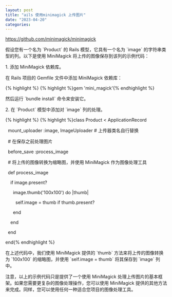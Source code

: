 ```yaml
---
layout: post
title: "ails 使用minimagick 上传图片"
date: "2023-04-20"
categories: 
---
```

<p><a href="https://github.com/minimagick/minimagick">https://github.com/minimagick/minimagick</a></p>

<p>假设您有一个名为 `Product` 的 Rails 模型，它具有一个名为 `image` 的字符串类型的列。以下是使用 MiniMagick 将上传的图像保存到该列的示例代码：</p>

<p>1. 添加 MiniMagick 依赖库。</p>

<p>在 Rails 项目的 Gemfile 文件中添加 MiniMagick 依赖库：</p>

{% highlight %}
{% highlight %}gem &#39;mini_magick&#39;{% endhighlight %}

<p>然后运行 `bundle install` 命令来安装它。</p>

<p>2. 在 `Product` 模型中添加对 `image` 列的处理。</p>

{% highlight %}
{% highlight %}class Product &lt; ApplicationRecord

&nbsp; mount_uploader :image, ImageUploader # 上传器类名自行替换

&nbsp; # 在保存之前处理图片

&nbsp; before_save :process_image

&nbsp; # 将上传的图像转换为缩略图，并使用 MiniMagick 作为图像处理工具

&nbsp; def process_image

&nbsp;&nbsp;&nbsp; if image.present?

&nbsp;&nbsp;&nbsp;&nbsp;&nbsp; image.thumb(&#39;100x100&#39;) do |thumb|

&nbsp;&nbsp;&nbsp;&nbsp;&nbsp;&nbsp;&nbsp; self.image = thumb if thumb.present?

&nbsp;&nbsp;&nbsp;&nbsp;&nbsp; end

&nbsp;&nbsp;&nbsp; end

&nbsp; end

end{% endhighlight %}

<p>在上述代码中，我们使用 MiniMagick 提供的 `thumb` 方法来将上传的图像转换为 `100x100` 的缩略图，并使用 `self.image = thumb` 将其保存到 `image` 列中。</p>

<p>注意，以上的示例代码只是提供了一个使用 MiniMagick 处理上传图片的基本框架。如果您需要更复杂的图像处理操作，您可以使用 MiniMagick 提供的其他方法来完成。同样，您可以使用任何一种适合您项目的图像处理工具。</p>

